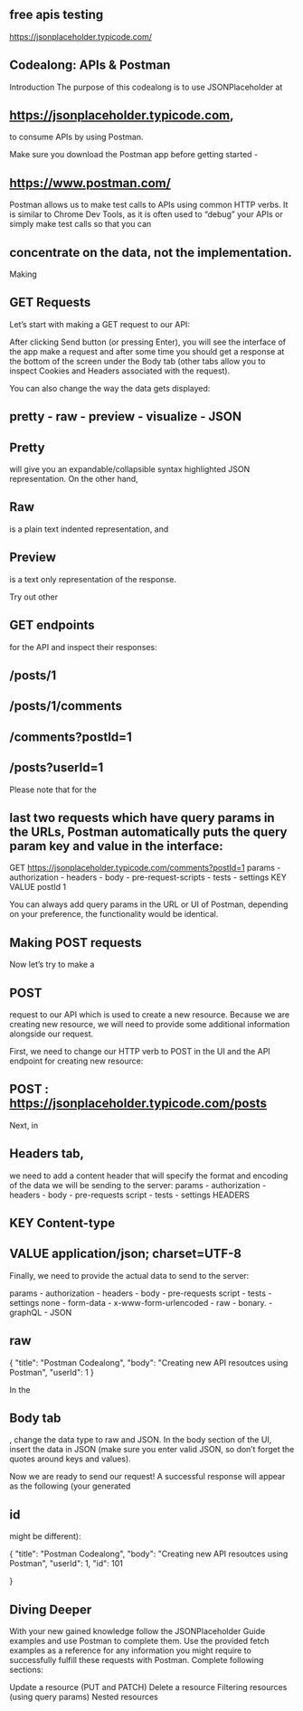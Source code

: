 ## free apis testing

https://jsonplaceholder.typicode.com/

## Codealong: APIs & Postman

Introduction
The purpose of this codealong is to use JSONPlaceholder at

## https://jsonplaceholder.typicode.com,

to consume APIs by using Postman.

Make sure you download the Postman app before getting started -

## https://www.postman.com/

Postman allows us to make test calls to APIs using common HTTP verbs. It is similar to Chrome Dev Tools, as it is often used to “debug” your APIs or simply make test calls so that you can

## concentrate on the data, not the implementation.

Making

## GET Requests

Let’s start with making a GET request to our API:

After clicking Send button (or pressing Enter), you will see the interface of the app make a request and after some time you should get a response at the bottom of the screen under the Body tab (other tabs allow you to inspect Cookies and Headers associated with the request).

You can also change the way the data gets displayed:

## pretty - raw - preview - visualize - JSON

## Pretty

will give you an expandable/collapsible syntax highlighted JSON representation. On the other hand,

## Raw

is a plain text indented representation, and

## Preview

is a text only representation of the response.

Try out other

## GET endpoints

for the API and inspect their responses:

## /posts/1

## /posts/1/comments

## /comments?postId=1

## /posts?userId=1

Please note that for the

## last two requests which have query params in the URLs, Postman automatically puts the query param key and value in the interface:

GET https://jsonplaceholder.typicode.com/comments?postId=1
params - authorization - headers - body - pre-request-scripts - tests - settings
KEY VALUE
postId 1

You can always add query params in the URL or UI of Postman, depending on your preference, the functionality would be identical.

## Making POST requests

Now let’s try to make a

## POST

request to our API which is used to create a new resource. Because we are creating new resource, we will need to provide some additional information alongside our request.

First, we need to change our HTTP verb to POST in the UI and the API endpoint for creating new resource:

## POST : https://jsonplaceholder.typicode.com/posts

Next, in

## Headers tab,

we need to add a content header that will specify the format and encoding of the data we will be sending to the server:
params - authorization - headers - body - pre-requests script - tests - settings
HEADERS

## KEY Content-type

## VALUE application/json; charset=UTF-8

Finally, we need to provide the actual data to send to the server:

params - authorization - headers - body - pre-requests script - tests - settings
none - form-data - x-www-form-urlencoded - raw - bonary. - graphQL - JSON

## raw

{
"title": "Postman Codealong",
"body": "Creating new API resoutces using Postman",
"userId": 1
}

In the

## Body tab

, change the data type to raw and JSON. In the body section of the UI, insert the data in JSON (make sure you enter valid JSON, so don’t forget the quotes around keys and values).

Now we are ready to send our request! A successful response will appear as the following (your generated

## id

might be different):

{
"title": "Postman Codealong",
"body": "Creating new API resoutces using Postman",
"userId": 1,
"id": 101

}

## Diving Deeper

With your new gained knowledge follow the JSONPlaceholder Guide examples and use Postman to complete them. Use the provided fetch examples as a reference for any information you might require to successfully fulfill these requests with Postman. Complete following sections:

Update a resource (PUT and PATCH)
Delete a resource
Filtering resources (using query params)
Nested resources
